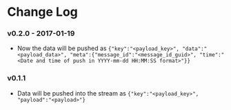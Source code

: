 # Change Log

### v0.2.0 - 2017-01-19
 - Now the data will be pushed as ```{"key":"<payload_key>", "data":"<payload_data>", "meta":{"message_id":"<message_id_guid>", "time":"<Date and time of push in YYYY-mm-dd HH:MM:SS format>"}}```
 
### v0.1.1
 - Data will be pushed into the stream as ```{"key":"<payload_key>", "payload":"<payload>"}```
